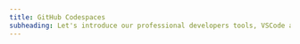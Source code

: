 ```yaml
---
title: GitHub Codespaces
subheading: Let's introduce our professional developers tools, VSCode and GitHub Codespaces.
---
```

